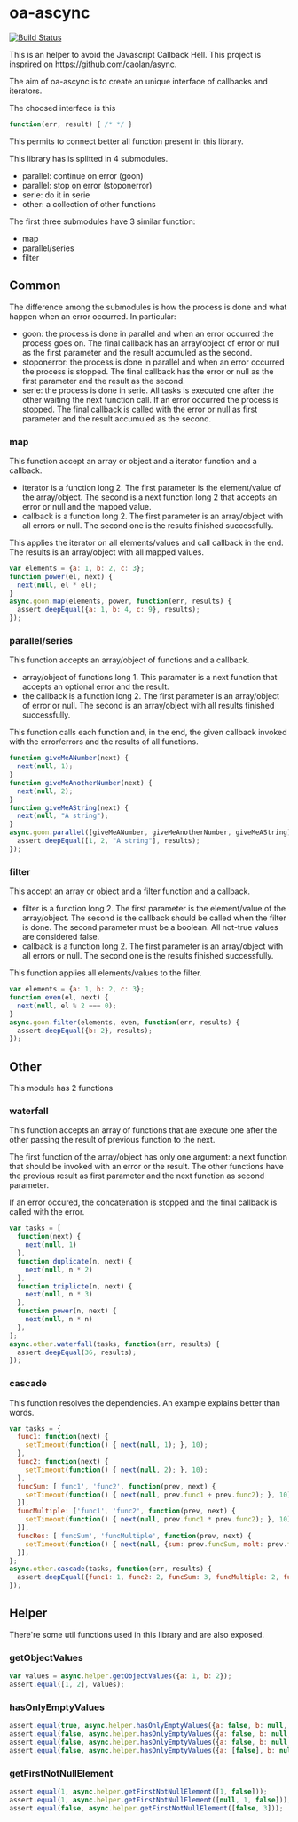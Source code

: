 oa-ascync
=========


[![Build Status](https://travis-ci.org/allevo/oa-ascync.svg?branch=master)](https://travis-ci.org/allevo/oa-ascync)

This is an helper to avoid the Javascript Callback Hell.
This project is insprired on https://github.com/caolan/async.

The aim of oa-ascync is to create an unique interface of callbacks and iterators.

The choosed interface is this
```javascript
function(err, result) { /* */ }
```
This permits to connect better all function present in this library.

This library has is splitted in 4 submodules.
- parallel: continue on error (goon)
- parallel: stop on error (stoponerror)
- serie: do it in serie
- other: a collection of other functions


The first three submodules have 3 similar function:
- map
- parallel/series
- filter

## Common

The difference among the submodules is how the process is done and what happen when an error occurred. In particular:
- goon: the process is done in parallel and when an error occurred the process goes on. The final callback has an array/object of error or null as the first parameter and the result accumuled as the second.
- stoponerror: the process is done in parallel and when an error occurred the process is stopped. The final callback has the error or null as the first parameter and the result as the second.
- serie: the process is done in serie. All tasks is executed one after the other waiting the next function call. If an error occurred the process is stopped. The final callback is called with the error or null as first parameter and the result accumuled as the second.

### map
This function accept an array or object and a iterator function and a callback.
- iterator is a function long 2. The first parameter is the element/value of the array/object. The second is a next function long 2 that accepts an error or null and the mapped value.
- callback is a function long 2. The first parameter is an array/object with all errors or null. The second one is the results finished successfully.

This applies the iterator on all elements/values and call callback in the end. The results is an array/object with all mapped values.

```javascript
var elements = {a: 1, b: 2, c: 3};
function power(el, next) {
  next(null, el * el);
}
async.goon.map(elements, power, function(err, results) {
  assert.deepEqual({a: 1, b: 4, c: 9}, results);
});
```

### parallel/series
This function accepts an array/object of functions and a callback.
- array/object of functions long 1. This paramater is a next function that accepts an optional error and the result.
- the callback is a function long 2. The first parameter is an array/object of error or null. The second is an array/object with all results finished successfully.

This function calls each function and, in the end, the given callback invoked with the error/errors and the results of all functions.

```javascript
function giveMeANumber(next) {
  next(null, 1);
}
function giveMeAnotherNumber(next) {
  next(null, 2);
}
function giveMeAString(next) {
  next(null, "A string");
}
async.goon.parallel([giveMeANumber, giveMeAnotherNumber, giveMeAString], function(err, results) {
  assert.deepEqual([1, 2, "A string"], results);
});
```

### filter
This accept an array or object and a filter function and a callback.
- filter is a function long 2. The first parameter is the element/value of the array/object. The second is the callback should be called when the filter is done. The second parameter must be a boolean. All not-true values are considered false.
- callback is a function long 2. The first parameter is an array/object with all errors or null. The second one is the results finished successfully.

This function applies all elements/values to the filter.
```javascript
var elements = {a: 1, b: 2, c: 3};
function even(el, next) {
  next(null, el % 2 === 0);
}
async.goon.filter(elements, even, function(err, results) {
  assert.deepEqual({b: 2}, results);
});
```

## Other
This module has 2 functions

### waterfall
This function accepts an array of functions that are execute one after the other passing the result of previous function to the next. 

The first function of the array/object has only one argument: a next function that should be invoked with an error or the result.
The other functions have the previous result as first parameter and the next function as second parameter.

If an error occured, the concatenation is stopped and the final callback is called with the error.
```javascript
var tasks = [
  function(next) {
    next(null, 1)
  },
  function duplicate(n, next) {
    next(null, n * 2)
  },
  function triplicte(n, next) {
    next(null, n * 3)
  },
  function power(n, next) {
    next(null, n * n)
  },
];
async.other.waterfall(tasks, function(err, results) {
  assert.deepEqual(36, results);
});
```

### cascade
This function resolves the dependencies. An example explains better than words.

```javascript
var tasks = {
  func1: function(next) {
    setTimeout(function() { next(null, 1); }, 10);
  },
  func2: function(next) {
    setTimeout(function() { next(null, 2); }, 10);
  },
  funcSum: ['func1', 'func2', function(prev, next) {
    setTimeout(function() { next(null, prev.func1 + prev.func2); }, 10);
  }],
  funcMultiple: ['func1', 'func2', function(prev, next) {
    setTimeout(function() { next(null, prev.func1 * prev.func2); }, 10);
  }],
  funcRes: ['funcSum', 'funcMultiple', function(prev, next) {
    setTimeout(function() { next(null, {sum: prev.funcSum, molt: prev.funcMultiple}); }, 10);
  }],
};
async.other.cascade(tasks, function(err, results) {
  assert.deepEqual({func1: 1, func2: 2, funcSum: 3, funcMultiple: 2, funcRes: {sum: 3, molt: 2}}, results);
});
```

## Helper
There're some util functions used in this library and are also exposed.

### getObjectValues

```javascript
var values = async.helper.getObjectValues({a: 1, b: 2});
assert.equal([1, 2], values);
```

### hasOnlyEmptyValues

```javascript
assert.equal(true, async.helper.hasOnlyEmptyValues({a: false, b: null, c: undefined}));
assert.equal(false, async.helper.hasOnlyEmptyValues({a: false, b: null, c: true}));
assert.equal(false, async.helper.hasOnlyEmptyValues({a: false, b: null, c: {w: true}}));
assert.equal(false, async.helper.hasOnlyEmptyValues({a: [false], b: null, c: undefined}));
```

### getFirstNotNullElement

```javascript
assert.equal(1, async.helper.getFirstNotNullElement([1, false]));
assert.equal(1, async.helper.getFirstNotNullElement([null, 1, false]));
assert.equal(false, async.helper.getFirstNotNullElement([false, 3]));
```
